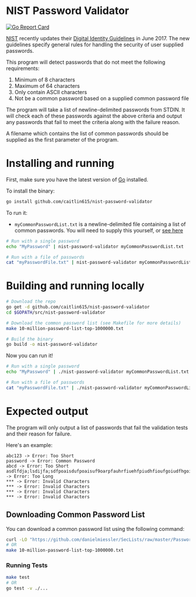 # NIST Password Validator
[![Go Report Card](https://goreportcard.com/badge/github.com/caitlin615/nist-password-validator)](https://goreportcard.com/report/github.com/caitlin615/nist-password-validator)

[NIST](https://www.nist.gov/) recently updates their [Digital Identity Guidelines](https://pages.nist.gov/800-63-3/) in June 2017.
The new guidelines specify general rules for handling the security of user supplied passwords.

This program will detect passwords that do not meet the following requirements:

1. Minimum of 8 characters
1. Maximum of 64 characters
1. Only contain ASCII characters
1. Not be a common password based on a supplied common password file

The program will take a list of newline-delimited passwords from STDIN.
It will check each of these passwords against the above criteria and output any passwords that fail
to meet the criteria along with the failure reason.

A filename which contains the list of common passwords should be supplied as the first parameter of the program.

# Installing and running

First, make sure you have the latest version of [Go](https://golang.org/doc/install) installed.

To install the binary:

```bash
go install github.com/caitlin615/nist-password-validator
```

To run it:
* `myCommonPasswordList.txt` is a newline-delimited file containing a list of common passwords.
You will need to supply this yourself, or [see here](#downloading-common-password-list)

```bash
# Run with a single password
echo "MyPassword" | nist-password-validator myCommonPasswordList.txt

# Run with a file of passwords
cat "myPasswordFile.txt" | nist-password-validator myCommonPasswordList.txt
```

# Building and running locally

```bash
# Download the repo
go get -d github.com/caitlin615/nist-password-validator
cd $GOPATH/src/nist-password-validator

# Download the common password list (see Makefile for more details)
make 10-million-password-list-top-1000000.txt

# Build the binary
go build -o nist-password-validator
```

Now you can run it!

```bash
# Run with a single password
echo "MyPassword" | ./nist-password-validator myCommonPasswordList.txt

# Run with a file of passwords
cat "myPasswordFile.txt" | ./nist-password-validator myCommonPasswordList.txt
```

# Expected output

The program will only output a list of passwords that fail the validation tests
and their reason for failure.

Here's an example:

```
abc123 -> Error: Too Short
password -> Error: Common Password
abcd -> Error: Too Short
asdlfdja;lsdijfa;sdfpoaisdufpoaisuf9oarpfauhrfiuehfpiudhfioufgoiudfhgoiudfgpdupodsifpuosiUFPAOSIDUFPAOSDIUFP -> Error: Too Long
*** -> Error: Invalid Characters
*** -> Error: Invalid Characters
*** -> Error: Invalid Characters
*** -> Error: Invalid Characters
```

## Downloading Common Password List

You can download a common password list using the following command:

```bash
curl -LO "https://github.com/danielmiessler/SecLists/raw/master/Passwords/Common-Credentials/10-million-password-list-top-1000000.txt"
# OR
make 10-million-password-list-top-1000000.txt
```


### Running Tests
```bash
make test
# OR
go test -v ./...
```
